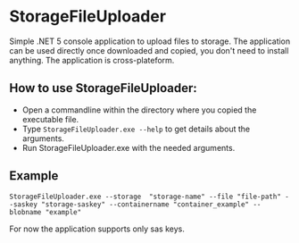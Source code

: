 # StorageFileUploader

Simple .NET 5 console application to upload files to storage. The application can be used directly once downloaded and copied, you don't need to install anything. The application is cross-plateform.

## How to use StorageFileUploader:

- Open a commandline within the directory where you copied the executable file.
- Type ```StorageFileUploader.exe --help``` to get details about the arguments.
- Run StorageFileUploader.exe with the needed arguments. 

## Example
```StorageFileUploader.exe --storage  "storage-name" --file "file-path" --saskey "storage-saskey" --containername "container_example" --blobname "example"```

For now the application supports only sas keys.


